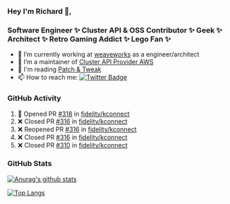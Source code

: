 ### Hey I'm Richard 👋, 

<h3 align="left">Software Engineer ✨ Cluster API & OSS Contributor ✨ Geek ✨ Architect ✨ Retro Gaming Addict ✨ Lego Fan ✨</h3>

- 🔭 I’m currently working at [weaveworks](https://github.com/weaveworks) as a engineer/architect
- 👯 I’m a maintainer of [Cluster API Provider AWS](https://github.com/kubernetes-sigs/cluster-api-provider-aws)
- 💬 I'm reading [Patch & Tweak](https://bjooks.com/products/patch-tweak-exploring-modular-synthesis)
- 📫 How to reach me: [![Twitter Badge](https://img.shields.io/badge/-@fruit_case-00acee?style=flat&logo=Twitter&logoColor=white)](https://twitter.com/intent/follow?screen_name=fruit_case "Follow on Twitter")

### GitHub Activity 

<!--START_SECTION:activity-->
1. 💪 Opened PR [#318](https://github.com/fidelity/kconnect/pull/318) in [fidelity/kconnect](https://github.com/fidelity/kconnect)
2. ❌ Closed PR [#316](https://github.com/fidelity/kconnect/pull/316) in [fidelity/kconnect](https://github.com/fidelity/kconnect)
3. ❌ Reopened PR [#316](https://github.com/fidelity/kconnect/pull/316) in [fidelity/kconnect](https://github.com/fidelity/kconnect)
4. ❌ Closed PR [#316](https://github.com/fidelity/kconnect/pull/316) in [fidelity/kconnect](https://github.com/fidelity/kconnect)
5. ❌ Closed PR [#310](https://github.com/fidelity/kconnect/pull/310) in [fidelity/kconnect](https://github.com/fidelity/kconnect)
<!--END_SECTION:activity-->

### GitHub Stats

[![Anurag's github stats](https://github-readme-stats.vercel.app/api?username=richardcase&count_private=true&show_icons=true)](https://github.com/anuraghazra/github-readme-stats)

[![Top Langs](https://github-readme-stats.vercel.app/api/top-langs/?username=richardcase&hide=html&layout=compact)](https://github.com/anuraghazra/github-readme-stats)
